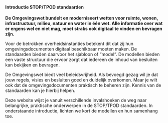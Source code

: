 #### Introductie STOP/TPOD standaarden

**De Omgevingswet bundelt en moderniseert wetten voor ruimte, wonen,
infrastructuur, milieu, natuur en water in één wet. Alle informatie over wat er
ergens wel en niet mag, moet straks ook digitaal te vinden en bevragen zijn.**

Voor de betrokken overheidsinstanties betekent dit dat zij hun
omgevingsdocumenten digitaal beschikbaar moeten maken. De standaarden bieden
daarvoor het sjabloon of “model”. De modellen bieden een vaste structuur die
ervoor zorgt dat iedereen de inhoud van besluiten kan bekijken en bevragen.

De Omgevingswet biedt veel beleidsvrijheid. Als bevoegd gezag wil je dat jouw
regels, visies en besluiten goed en duidelijk overkomen. Maar je wilt ook dat de
omgevingsdocumenten praktisch te beheren zijn. Kennis van de standaarden kan
je hierbij helpen.

Deze website wijst je vanuit verschillende invalshoeken de weg naar belangrijke,
praktische onderwerpen in de STOP/TPOD standaarden. In onderstaande introductie,
lichten we kort de modellen en hun samenhang toe.
